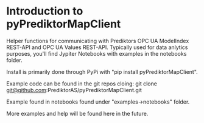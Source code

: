 # Introduction to pyPrediktorMapClient

Helper functions for communicating with Prediktors OPC UA ModelIndex REST-API and OPC UA Values REST-API. Typically used for data anlytics purposes, you'll find Jypiter Notebooks with examples in the notebooks folder.

Install is primarily done through PyPi with "pip install pyPrediktorMapClient".

Example code can be found in the git repos cloing: 
git clone git@github.com:PrediktorAS/pyPrediktorMapClient.git

Example found in notebooks found under "examples->notebooks" folder.

More examples and help will be found here in the future.